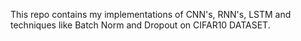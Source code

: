 This repo contains my implementations of CNN's, RNN's, LSTM and techniques like Batch Norm and Dropout on CIFAR10 DATASET.
